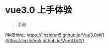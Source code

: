 # vue3.0 上手体验

> 手册

[手册地址: https://linzhifen5.github.io/Vue3.0/#/](https://linzhifen5.github.io/Vue3.0/#/)
